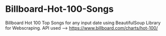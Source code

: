 # Billboard-Hot-100-Songs
Billboard Hot 100 Top Songs for any input date using BeautifulSoup Library for Webscraping.
API used --> https://www.billboard.com/charts/hot-100/
